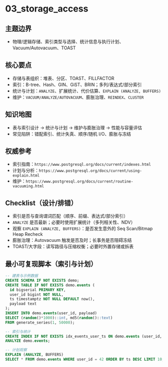 ﻿# 03_storage_access

## 主题边界

- 物理/逻辑存储、索引类型与选择、统计信息与执行计划、Vacuum/Autovacuum、TOAST

## 核心要点

- 存储与表组织：堆表、分区、TOAST、FILLFACTOR
- 索引：B-tree、Hash、GIN、GiST、BRIN；多列/表达式/部分索引
- 统计与计划：`ANALYZE`、扩展统计、代价估算、`EXPLAIN (ANALYZE, BUFFERS)`
- 维护：`VACUUM/ANALYZE/AUTOVACUUM`、膨胀治理、`REINDEX`、`CLUSTER`

## 知识地图

- 表与索引设计 → 统计与计划 → 维护与膨胀治理 → 性能与容量评估
- 常见陷阱：错配索引、统计失真、顺序/随机 I/O、膨胀与冻结

## 权威参考

- 索引指南：`https://www.postgresql.org/docs/current/indexes.html`
- 计划与分析：`https://www.postgresql.org/docs/current/using-explain.html`
- 维护：`https://www.postgresql.org/docs/current/routine-vacuuming.html`

## Checklist（设计/排错）

- 索引是否与查询谓词匹配（顺序、前缀、表达式/部分索引）
- `ANALYZE` 是否最新；必要时使用扩展统计（多列相关性、NDV）
- 观察 `EXPLAIN (ANALYZE, BUFFERS)`：是否发生意外的 Seq Scan/Bitmap Heap Recheck
- 膨胀治理：Autovacuum 触发是否及时；长事务是否阻碍冻结
- TOAST/大字段：读写路径与压缩权衡；必要时外置存储或拆表

## 最小可复现脚本（索引与计划）

```sql
-- 建表与示例数据
CREATE SCHEMA IF NOT EXISTS demo;
CREATE TABLE IF NOT EXISTS demo.events (
  id bigserial PRIMARY KEY,
  user_id bigint NOT NULL,
  ts timestamptz NOT NULL DEFAULT now(),
  payload text
);
INSERT INTO demo.events(user_id, payload)
SELECT (random()*1000)::int, md5(random()::text)
FROM generate_series(1, 50000);

-- 索引与统计
CREATE INDEX IF NOT EXISTS idx_events_user_ts ON demo.events (user_id, ts);
ANALYZE demo.events;

-- 计划观察
EXPLAIN (ANALYZE, BUFFERS)
SELECT * FROM demo.events WHERE user_id = 42 ORDER BY ts DESC LIMIT 10;
```
